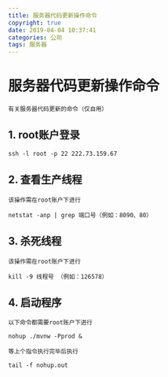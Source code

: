 ```yaml
---
title: 服务器代码更新操作命令
copyright: true
date: 2019-04-04 10:37:41
categories: 公司
tags: 服务器
---
```

服务器代码更新操作命令
===
`有关服务器代码更新的命令（仅自用）`
<!--more-->
## 1. root账户登录
```
ssh -l root -p 22 222.73.159.67
```
## 2. 查看生产线程
`该操作需在root账户下进行`

```
netstat -anp | grep 端口号（例如：8090、80）
```
## 3. 杀死线程
`该操作需在root账户下进行`

```
kill -9 线程号 （例如：126578）
```
## 4. 启动程序
`以下命令都需要root账户下进行`

```
nohup ./mvnw -Pprod &
```
`等上个指令执行完毕后执行`

```
tail -f nohup.out
```